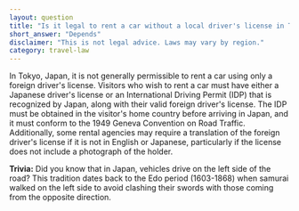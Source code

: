 ```yaml
---
layout: question
title: "Is it legal to rent a car without a local driver's license in Tokyo, Japan?"
short_answer: "Depends"
disclaimer: "This is not legal advice. Laws may vary by region."
category: travel-law
---
```

In Tokyo, Japan, it is not generally permissible to rent a car using only a foreign driver's license. Visitors who wish to rent a car must have either a Japanese driver's license or an International Driving Permit (IDP) that is recognized by Japan, along with their valid foreign driver's license. The IDP must be obtained in the visitor's home country before arriving in Japan, and it must conform to the 1949 Geneva Convention on Road Traffic. Additionally, some rental agencies may require a translation of the foreign driver's license if it is not in English or Japanese, particularly if the license does not include a photograph of the holder.

**Trivia:** Did you know that in Japan, vehicles drive on the left side of the road? This tradition dates back to the Edo period (1603-1868) when samurai walked on the left side to avoid clashing their swords with those coming from the opposite direction.
